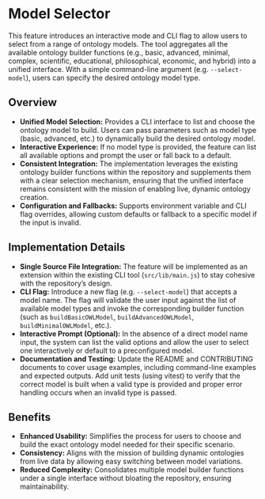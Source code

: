 # Model Selector

This feature introduces an interactive mode and CLI flag to allow users to select from a range of ontology models. The tool aggregates all the available ontology builder functions (e.g., basic, advanced, minimal, complex, scientific, educational, philosophical, economic, and hybrid) into a unified interface. With a simple command-line argument (e.g. `--select-model`), users can specify the desired ontology model type. 

## Overview

- **Unified Model Selection:** Provides a CLI interface to list and choose the ontology model to build. Users can pass parameters such as model type (basic, advanced, etc.) to dynamically build the desired ontology model.
- **Interactive Experience:** If no model type is provided, the feature can list all available options and prompt the user or fall back to a default. 
- **Consistent Integration:** The implementation leverages the existing ontology builder functions within the repository and supplements them with a clear selection mechanism, ensuring that the unified interface remains consistent with the mission of enabling live, dynamic ontology creation.
- **Configuration and Fallbacks:** Supports environment variable and CLI flag overrides, allowing custom defaults or fallback to a specific model if the input is invalid.

## Implementation Details

- **Single Source File Integration:** The feature will be implemented as an extension within the existing CLI tool (`src/lib/main.js`) to stay cohesive with the repository’s design.
- **CLI Flag:** Introduce a new flag (e.g. `--select-model`) that accepts a model name. The flag will validate the user input against the list of available model types and invoke the corresponding builder function (such as `buildBasicOWLModel`, `buildAdvancedOWLModel`, `buildMinimalOWLModel`, etc.).
- **Interactive Prompt (Optional):** In the absence of a direct model name input, the system can list the valid options and allow the user to select one interactively or default to a preconfigured model.
- **Documentation and Testing:** Update the README and CONTRIBUTING documents to cover usage examples, including command-line examples and expected outputs. Add unit tests (using vitest) to verify that the correct model is built when a valid type is provided and proper error handling occurs when an invalid type is passed.

## Benefits

- **Enhanced Usability:** Simplifies the process for users to choose and build the exact ontology model needed for their specific scenario.
- **Consistency:** Aligns with the mission of building dynamic ontologies from live data by allowing easy switching between model variations.
- **Reduced Complexity:** Consolidates multiple model builder functions under a single interface without bloating the repository, ensuring maintainability.
